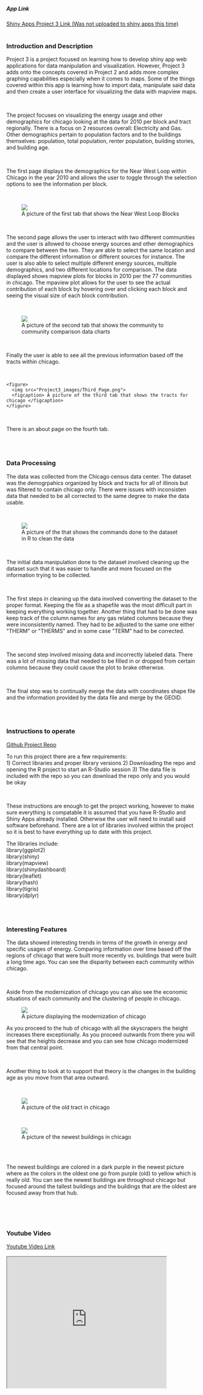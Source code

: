 <html> 
  <head> 
  </head> 
  
  <body>
  <h5> App Link </h5> 
  <a href = "https://vivekb.shinyapps.io/Project3/"> Shiny Apps Project 3 Link (Was not uploaded to shiny apps this time)</a> 
  <br>
  <br>
  <div class = "description">
    <h3> Introduction and Description </h3> 
    <p> Project 3 is a project focused on learning how to develop shiny app web applications for data manipulation and visualization. However, Project 3 adds onto the concepts covered in Project 2 and adds more complex graphing capabilities especially when it comes to maps. Some of the things covered within this app is learning how to import data, manipulate said data and then create a user interface for visualizing the data with mapview maps. </p> 
    
   <br> 
    
   <p>  The project focuses on visualizing the energy usage and other demographics for chicago looking at the data for 2010 per block and tract regionally. There is a focus on 2 resources overall: Electricity and Gas. Other demographics pertain to population factors and to the buildings themselves: population, total population, renter population, building stories, and building age. </p> 
   
   <br> 
   
   <p> The first page displays the demographics for the Near West Loop within Chicago in the year 2010 and allows the user to toggle through the selection options to see the information per block. </p> 
   
   <br> 
   <figure> 
    <img src="Project3_images/First_Page.png"> 
  <figcaption> A picture of the first tab that shows the Near West Loop Blocks  </figcaption> 
  </figure>  
   
   <br> 
   
   <p> The second page allows the user to interact with two different communities and the user is allowed to choose energy sources and other demographics to compare between the two. They are able to select the same location and compare the different information or different sources for instance. The user is also able to select multiple different energy sources, multiple demographics, and two different locations for comparison. The data displayed shows mapview plots for blocks in 2010 per the 77 communities in chicago. The mpaview plot allows for the user to see the actual contribution of each block by hovering over and clicking each block and seeing the visual size of each block contribution. </p> 
   <br> 
   
   <figure> 
    <img src="Project3_images/Second_Page.png"> 
  <figcaption> A picture of the second tab that shows the community to community comparison data charts </figcaption> 
  </figure> 
   <br> 
   <p> Finally the user is able to see all the previous information based off the tracts within chicago.   </p>
    <br> 
    
    <figure> 
      <img src="Project3_images/Third_Page.png"> 
      <figcaption> A picture of the third tab that shows the tracts for chicago </figcaption> 
    </figure> 

  <br>
  <p> There is an about page on the fourth tab. </p> 
  </div>
  
  <br>
  <br>
  
  <div class = "data_description"> 
  <h3> Data Processing </h3> 
  <p> 
  The data was collected from the Chicago census data center. The dataset was the demogrpahics organized by block and tracts for all of illinois but was filtered to contain chicago only. There were issues with inconsisten data that needed to be all corrected to the same degree to make the data usable.
  </p> 
  <br>
  <figure> 
    <img src="Project3_images/data_cleaning.png"> 
  <figcaption> A picture of the that shows the commands done to the dataset in R to clean the data</figcaption> 
  </figure> 
  <br>
  <p> 
    The initial data manipulation done to the dataset involved cleaning up the dataset such that it was easier to handle and more focused on the information trying to be collected.
  </p> 
  <br> 
  <p> 
    The first steps in cleaning up the data involved converting the dataset to the proper format. Keeping the file as a shapefile was the most difficult part in keeping everything working together. Another thing that had to be done was keep track of the column names for any gas related columns because they were inconsistently named. They had to be adjusted to the same one either "THERM" or "THERMS" and in some case "TERM" had to be corrected. 

</p> 

<br> 
<p> 
  The second step involved missing data and incorrectly labeled data. There was a lot of missing data that needed to be filled in or dropped from certain columns because they could cause the plot to brake otherwise. 
  </p> 
  <br> 
  <p> 
  The final step was to continually merge the data with coordinates shape file and the information provided by the data file and merge by the GEOID. 
    </p> 
  </div> 
  
  <br> 
  <br> 
  
  <div class="instructions">
  <h3> Instructions to operate </h3>  
  <a href="https://github.com/Vivek2018/CS424Project3"> Github Project Repo </a> 
  <p> 
    To run this project there are a few requirements: <br> 
    1) Correct libraries and proper library versions
    2) Downloading the repo and opening the R project to start an R-Studio session
    3) The data file is included with the repo so you can download the repo only and you would be okay
  </p>
  <br> 
  <p> These instructions are enough to get the project working, however to make sure everything is compatable it is assumed that you have R-Studio and Shiny Apps already installed. Otherwise the user will need to install said software beforehand. There are a lot of libraries involved within the project so it is best to have everything up to date with this project. <br>

The libraries include: <br> 
library(ggplot2) <br>
library(shiny) <br>
library(mapview) <br>
library(shinydashboard) <br>
library(leaflet) <br>
library(hash) <br>
library(tigris) <br>
library(dplyr) <br> 
  </p>
  </div>
  
  <br> 
  <br> 
  
  <div class="facts"> 
  <h3> Interesting Features </h3> 
  <p> 
    The data showed interesting trends in terms of the growth in energy and specific usages of energy. Comparing information over time based off the regions of chicago that were built more recently vs. buildings that were built a long time ago. You can see the disparity between each community within chicago. 
    </p> 
<br> 
  <p> 
    Aside from the modernization of chicago you can also see the economic situations of each community and the clustering of people in chicago.
  </p> 
  <figure> 
    <img src="Project3_images/interesting.png"> 
  <figcaption> A picture displaying the modernization of chicago </figcaption> 
  </figure> 
  <p> 
    As you proceed to the hub of chicago with all the skyscrapers the height increases there exceptionally. As you proceed outwards from there you will see that the heights decrease and you can see how chicago modernized from that central point. 
  </p> 
  <br> 
  <p> 
    Another thing to look at to support that theory is the changes in the building age as you move from that area outward.
  </p> 
  <br> 
  
  
  <figure> 
    <img src="Project3_images/old.png"> 
  <figcaption> A picture of the old tract in chicago </figcaption> 
  </figure> 
  <br>
  <figure> 
    <img src="Project3_images/new.png"> 
  <figcaption> A picture of the newest buildings in chicago </figcaption> 
  </figure> 
  <br>
  <br>
  <p> 
    The newest buildings are colored in a dark purple in the newest picture where as the colors in the oldest one go from purple (old) to yellow which is really old. You can see the newest buildings are throughout chicago but focused around the tallest buildings and the buildings that are the oldest are focused away from that hub. 
  </p>
  <br> 
  </div> 
  <br>
  <br>
  <div class="video"> 
  <h3> Youtube Video </h3> 
  <a href="https://youtu.be/SrkgOrCIs_Y"> Youtube Video Link </a> 
  <br>
  <br>
  <iframe width="420" height="345" src="https://www.youtube.com/embed/SrkgOrCIs_Y">
  </iframe>
  </div>
  </body>
 </html>
